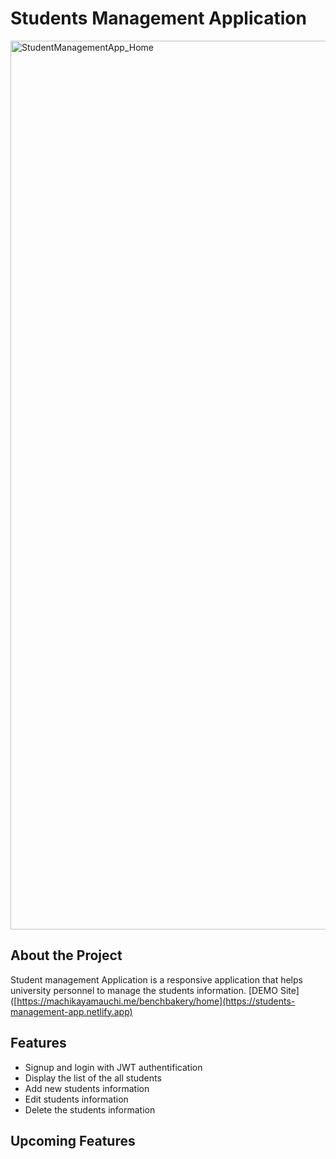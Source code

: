 # Students Management Application

<img width="1422" alt="StudentManagementApp_Home" src="https://user-images.githubusercontent.com/95946408/209887023-46c266da-041f-4a0d-994a-9a38f31cdabe.png">

## About the Project
Student management Application is a responsive application that helps university personnel to manage the students information.
[DEMO Site]([https://machikayamauchi.me/benchbakery/home](https://students-management-app.netlify.app)

## Features
- Signup and login with JWT authentification
- Display the list of the all students
- Add new students information
- Edit students information
- Delete the students information

## Upcoming Features

